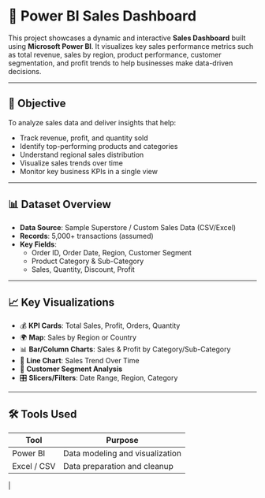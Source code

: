 # 💼 Power BI Sales Dashboard

This project showcases a dynamic and interactive **Sales Dashboard** built using **Microsoft Power BI**. It visualizes key sales performance metrics such as total revenue, sales by region, product performance, customer segmentation, and profit trends to help businesses make data-driven decisions.

---

## 📌 Objective

To analyze sales data and deliver insights that help:
- Track revenue, profit, and quantity sold
- Identify top-performing products and categories
- Understand regional sales distribution
- Visualize sales trends over time
- Monitor key business KPIs in a single view

---

## 📊 Dataset Overview

- **Data Source**: Sample Superstore / Custom Sales Data (CSV/Excel)
- **Records**: 5,000+ transactions (assumed)
- **Key Fields**:
  - Order ID, Order Date, Region, Customer Segment
  - Product Category & Sub-Category
  - Sales, Quantity, Discount, Profit

---

## 📈 Key Visualizations

- 💰 **KPI Cards**: Total Sales, Profit, Orders, Quantity
- 🌍 **Map**: Sales by Region or Country
- 📊 **Bar/Column Charts**: Sales & Profit by Category/Sub-Category
- 📅 **Line Chart**: Sales Trend Over Time
- 👥 **Customer Segment Analysis**
- 🎛️ **Slicers/Filters**: Date Range, Region, Category

---

## 🛠 Tools Used

| Tool        | Purpose                           |
|-------------|-----------------------------------|
| Power BI    | Data modeling and visualization   |
| Excel / CSV | Data preparation and cleanup      |
| 

